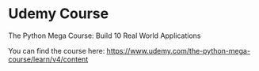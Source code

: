 <h1> Udemy Course </h1>
<p>The Python Mega Course: Build 10 Real World Applications </p>

You can find the course here:
https://www.udemy.com/the-python-mega-course/learn/v4/content
